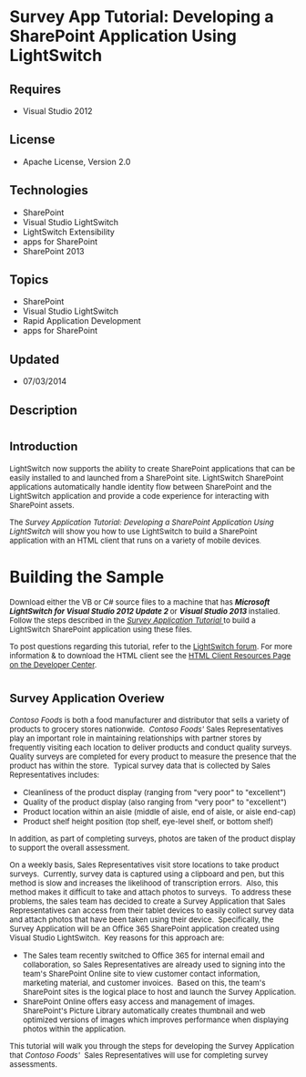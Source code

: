 # Survey App Tutorial: Developing a SharePoint Application Using LightSwitch
## Requires
- Visual Studio 2012
## License
- Apache License, Version 2.0
## Technologies
- SharePoint
- Visual Studio LightSwitch
- LightSwitch Extensibility
- apps for SharePoint
- SharePoint 2013
## Topics
- SharePoint
- Visual Studio LightSwitch
- Rapid Application Development
- apps for SharePoint
## Updated
- 07/03/2014
## Description

<h1><span style="font-size:20px; font-weight:bold">Introduction</span></h1>
<p><span style="font-size:small">LightSwitch now supports the ability to create SharePoint
</span><span style="font-size:small">applications that can be easily installed to and launched from a SharePoint
</span><span style="font-size:small">site. LightSwitch SharePoint applications automatically handle identity flow
</span><span style="font-size:small">between SharePoint and the LightSwitch application and provide a code
</span><span style="font-size:small">experience for interacting with SharePoint assets.</span></p>
<p><span style="font-size:small">The <em>Survey Application Tutorial: Developing a SharePoint Application Using LightSwitch
</em>will show you how to use LightSwitch to build a SharePoint application with an HTML client that runs on a variety of mobile devices</span><span><span style="font-size:x-small">.&nbsp;
</span></span></p>
<h1><span>Building the Sample</span></h1>
<p><span style="font-size:small">Download either the VB or C# source files to a machine that has
<strong><em>Microsoft LightSwitch&nbsp;for Visual Studio 2012 Update 2 </em></strong>or
<strong><em>Visual Studio 2013 </em></strong>installed.&nbsp; </span><span style="font-size:small">Follow
</span><span style="font-size:small">the steps described in the <a href="http://code.msdn.microsoft.com/Survey-App-Tutorial-a70d0afd/file/70702/1/LightSwitchSurveyApplicationTutorial.zip">
<em>Survey Application Tutorial</em> </a>to build a LightSwitch SharePoint application using
</span><span style="font-size:small">these files.&nbsp; </span></p>
<p><span style="font-size:small">To post questions&nbsp;regarding this tutorial, refer to the
<a href="http://social.msdn.microsoft.com/Forums/en-US/lightswitch/threads">LightSwitch forum</a>.
</span><span style="font-size:small">For more information &amp; to download the HTML client see the
<a href="http://msdn.microsoft.com/en-us/lightswitch/htmlclient">HTML Client Resources Page on the Developer Center</a>.
</span></p>
<h1><span style="font-size:small"><span style="font-size:20px; font-weight:bold">Survey Application Overiew</span></span></h1>
<p><em><span style="font-size:small">Contoso Foods</span></em><span style="font-size:small"> is both a food manufacturer and distributor that sells a variety of products to grocery stores nationwide.&nbsp;
<em>Contoso Foods' </em>Sales Representatives play an important role in maintaining relationships with partner stores by frequently visiting each location to deliver products and conduct quality surveys.&nbsp; Quality surveys are completed for every product
 to measure the presence that the product has within the store.&nbsp; Typical survey data that&nbsp;is collected by Sales Representatives includes:</span></p>
<ul>
<li><span style="font-size:small">Cleanliness of the product display (ranging from &quot;very poor&quot; to &quot;excellent&quot;)</span>
</li><li><span style="font-size:small">Quality of the product display (also ranging from &quot;very poor&quot; to &quot;excellent&quot;)</span>
</li><li><span style="font-size:small">Product location within an aisle (middle of aisle, end of aisle, or aisle end-cap)</span>
</li><li><span style="font-size:small">Product shelf height position (top shelf, eye-level shelf, or bottom shelf)</span>
</li></ul>
<p><span style="font-size:small">In addition, as part of completing surveys, photos are taken of the product display to support the overall assessment.</span></p>
<p><span style="font-size:small">On a weekly basis, Sales Representatives visit store locations to take product surveys.&nbsp; Currently, survey data is captured using a clipboard and pen, but this method is slow and increases the likelihood of transcription
 errors.&nbsp; Also, this method makes it difficult to take and attach photos to surveys.&nbsp; To address these problems, the sales team has decided to create a Survey Application that Sales Representatives can access from their tablet devices to easily collect
 survey data and attach photos that have been taken using their device.&nbsp; Specifically, the Survey Application will be an Office 365 SharePoint application created using Visual Studio LightSwitch.&nbsp; Key reasons for this approach are:</span></p>
<ul>
<li><span style="font-size:small">The Sales team recently switched to Office 365 for internal email and collaboration, so Sales Representatives are already used to signing into the team's SharePoint Online site to view customer contact information, marketing
 material, and customer invoices.&nbsp; Based on this, the team's SharePoint sites is the logical place to host and launch the Survey Application.</span>
</li><li><span style="font-size:small">SharePoint Online offers easy access and management of images.&nbsp; SharePoint's Picture Library automatically creates thumbnail and web optimized versions of images which improves performance when displaying photos within
 the application.</span> </li></ul>
<p><span style="font-size:small">This tutorial will walk you through the steps for developing the Survey Application that
<em>Contoso Foods'</em>&nbsp; Sales Representatives will use for completing survey assessments.</span></p>
<p><span style="font-family:Calibri,Calibri; font-size:small">&nbsp;</span></p>

